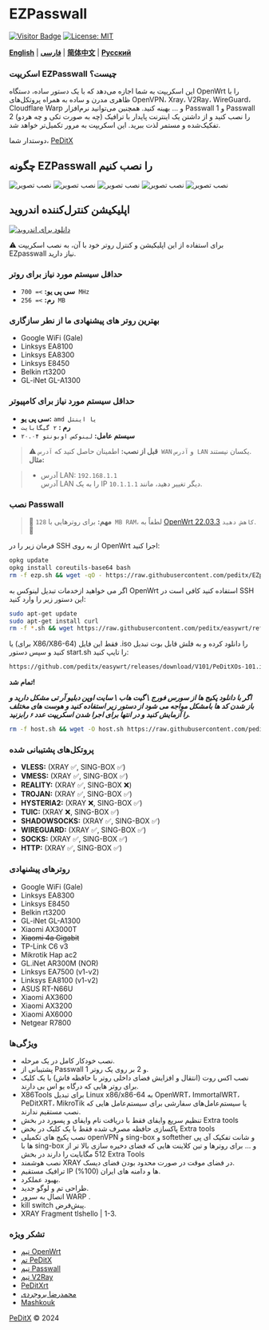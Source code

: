 # EZPasswall
[![Visitor Badge](https://img.shields.io/badge/Chat%20on-Telegram-blue.svg)](https://t.me/peditx) [![License: MIT](https://img.shields.io/badge/License-MIT-blue.svg)](https://opensource.org/licenses/MIT)

[**English**](README.md) | [**فارسی**](README_fa.md) | [**简体中文**](README-ch.md) | [**Русский**](README_ru.md)


### اسکریپت EZPasswall چیست؟

  این اسکریپت به شما اجازه می‌دهد که با یک دستور ساده، دستگاه OpenWrt را با ظاهری مدرن و ساده به همراه پروتکل‌های OpenVPN، Xray، V2Ray، WireGuard، Cloudflare Warp و ... بهینه کنید. همچنین می‌توانید نرم‌افزار Passwall 1 و Passwall 2 (چه به صورت تکی و چه هردو) را نصب کنید و از داشتن یک اینترنت پایدار با ترافیک تفکیک‌شده و مستمر لذت ببرید. 
  این اسکریپت به مرور تکمیل‌تر خواهد شد.

  دوستدار شما،
[PeDitX](https://github.com/peditx)

## چگونه EZPasswall را نصب کنیم
![نصب تصویر](https://raw.githubusercontent.com/peditx/iranIPS/refs/heads/main/.files/lowspc/main/photo_2024-10-27_21-15-16.jpg)
![نصب تصویر](https://raw.githubusercontent.com/peditx/iranIPS/refs/heads/main/.files/lowspc/main/photo_2024-10-27_20-03-44.jpg)
![نصب تصویر](https://github.com/peditx/iranIPS/blob/main/.files/lowspc/main/new/photo_2024-10-31_17-15-33.jpg?raw=true)
![نصب تصویر](https://github.com/peditx/iranIPS/blob/main/.files/lowspc/main/new/photo_2024-10-31_17-16-35.jpg?raw=true)
![نصب تصویر](https://github.com/peditx/iranIPS/blob/main/.files/lowspc/main/new/photo_2024-10-31_17-17-44.jpg?raw=true)


## اپلیکیشن کنترل‌کننده اندروید  
[![دانلود برای اندروید](https://img.shields.io/badge/Download%20for-Android-green?style=for-the-badge&logo=android)](https://github.com/peditx/EZpasswall/releases/tag/1.0.5)  

⚠ برای استفاده از این اپلیکیشن و کنترل روتر خود با آن، به نصب اسکریپت EZpasswall نیاز دارید.

### حداقل سیستم مورد نیاز برای روتر

- **سی پی یو:** `>= 700 MHz`
- **رم:** `>= 256 MB`

### بهترین روتر های پیشنهادی ما از نطر سازگاری 

- Google WiFi (Gale)
- Linksys EA8100
- Linksys EA8300
- Linksys E8450
- Belkin rt3200
- GL-iNet GL-A1300


### حداقل سیستم مورد نیاز برای کامپیوتر
- **سی پی یو:** `amd یا اینتل`
- **رم :** `۲ گیگابایت`
- **سیستم عامل:** `لینوکس اوبونتو ۲۰.۰۴`



> ⚠  **قبل از نصب:** اطمینان حاصل کنید که `آدرس WAN` و `آدرس LAN` یکسان نیستند.  
> **مثال:** 

> - آدرس LAN: `192.168.1.1`  
> آدرس LAN را به یک IP دیگر تغییر دهید، مانند `10.1.1.1`.



### نصب Passwall

> 🔴 **مهم:** برای روترهایی با `128 MB RAM`، لطفاً به [OpenWrt 22.03.3](https://archive.openwrt.org/releases/22.03.3/targets/) `کاهش دهید`. 🔴

فرمان زیر را در SSH از به روی OpenWrt اجرا کنید:

```bash
opkg update
opkg install coreutils-base64 bash
rm -f ezp.sh && wget -qO - https://raw.githubusercontent.com/peditx/EZpasswall/refs/heads/main/ezp.b64 | awk '{print $1}' | base64 -d > ezp.sh && chmod +x ezp.sh && sh ezp.sh

```

اگر می خواهید ازخدمات تبدیل لینوکس به OpenWrt استفاده کنید کافی است در SSH این دستور زیر را وارد کنید:

```bash
sudo apt-get update
sudo apt-get install curl
rm -f *.sh && wget https://raw.githubusercontent.com/peditx/easywrt/refs/heads/main/start.sh && bash start.sh

```

یا (برای X86/X86-64) فقط این فایل .iso را دانلود کرده و به فلش قابل بوت تبدیل کنید و سپس دستور start.sh را تایپ کنید:
```bash
https://github.com/peditx/easywrt/releases/download/V101/PeDitXOs-101.iso

```
**تمام شد!**


***اگر با دانلود پکیج ها از سورس فورج \ گیت هاب \ سایت اوپن دبلیو آر تی  مشکل دارید و باز شدن کد ها بامشکل مواجه می شود از دستور زیر استفاده کنید و هوست های مختلف را آزمایش کنید و در انتها برای اجرا شدن اسکریپت عدد `۶` رابزنید.***

```bash
rm -f host.sh && wget -O host.sh https://raw.githubusercontent.com/peditx/EZpasswall/refs/heads/main/host.sh && chmod +x host.sh && ./host.sh

```

### پروتکل‌های پشتیبانی شده

- **VLESS:** (XRAY ✅, SING-BOX ✅)
- **VMESS:** (XRAY ✅, SING-BOX ✅)
- **REALITY:** (XRAY ✅, SING-BOX ❌)
- **TROJAN:** (XRAY ✅, SING-BOX ✅)
- **HYSTERIA2:** (XRAY ❌, SING-BOX ✅)
- **TUIC:** (XRAY ❌, SING-BOX ✅)
- **SHADOWSOCKS:** (XRAY ✅, SING-BOX ✅)
- **WIREGUARD:** (XRAY ✅, SING-BOX ✅)
- **SOCKS:** (XRAY ✅, SING-BOX ✅)
- **HTTP:** (XRAY ✅, SING-BOX ✅)



### روترهای پیشنهادی

- Google WiFi (Gale)
- Linksys EA8300
- Linksys E8450
- Belkin rt3200
- GL-iNet GL-A1300
- Xiaomi AX3000T
- ~~Xiaomi 4a Gigabit~~
- TP-Link C6 v3
- Mikrotik Hap ac2
- GL.iNet AR300M (NOR)
- Linksys EA7500 (v1-v2)
- Linksys EA8100 (v1-v2)
- ASUS RT-N66U
- Xiaomi AX3600
- Xiaomi AX3200
- Xiaomi AX6000
- Netgear R7800



### ویژگی‌ها

- نصب خودکار کامل در یک مرحله.
- پشتیبانی از Passwall 1 و 2 بر روی یک روتر.
- نصب اکس روت (انتقال و افزایش فضای داخلی روتر با حافظه فاش) با یک کلیک برای روتر هایی که درگاه یو اس بی دارند.
- X86Tools برای تبدیل Linux x86/x86-64 به OpenWRT، ImmortalWRT، PeDitXRT، MikroTik یا سیستم‌عامل‌های سفارشی برای سیستم‌عامل هایی که نصب مستقیم ندارند.
- تنظیم سریع وایفای فقط با دریافت نام وایفای و پسورد در بخش Extra tools
- پاکسازی حافظه مصرف شده فقط با یک کلیک در بخض Extra tools
- نصب پکیج های تکمیلی openVPN و sing-box و softether و شانت تفکیک آی پی ها با sing-box و ... برای روترها و تین کلاینت هایی که فضای دخیره سازی بالا تر از 512 مگابایت را دارند در بخش Extra Tools
- نصب هوشمند XRAY در فضای موقت در صورت محدود بودن فضای دیسک.
- ترافیک مستقیم IP ها و دامنه های ایران (100%).
- بهبود عملکرد.
- طراحی تم و لوگو جدید.
- اتصال به سرور WARP .
- kill switch پیش‌فرض.
- XRAY Fragment tlshello | 1-3.




### تشکر ویژه

- [تیم OpenWrt](https://github.com/openwrt)
- [تم PeDitX](https://github.com/peditx/luci-theme-peditx)
- [تیم Passwall](https://github.com/xiaorouji)
- [تیم V2Ray](https://github.com/v2ray)
- [PeDitXrt](https://github.com/peditx/PeDitXrt)
- [محمدرضا بروجردی](https://t.me/MR13_B)
- [Mashkouk](https://github.com/mashkouk)




[PeDitX](https://github.com/peditx) © 2024
